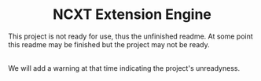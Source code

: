<div align="center">
    <h1>NCXT Extension Engine</h1>
</div>

This project is not ready for use, thus the unfinished readme. At some point this readme
may be finished but the project may not be ready.

<br />
We will add a warning at that time indicating the project's unreadyness.
